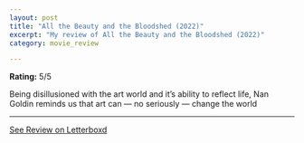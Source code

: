 ```yaml
---
layout: post
title: "All the Beauty and the Bloodshed (2022)"
excerpt: "My review of All the Beauty and the Bloodshed (2022)"
category: movie_review

---
```


**Rating:** 5/5

Being disillusioned with the art world and it’s ability to reflect life, Nan Goldin reminds us that art can — no seriously — change the world

<hr>

[See Review on Letterboxd](https://boxd.it/3ze0RL)
